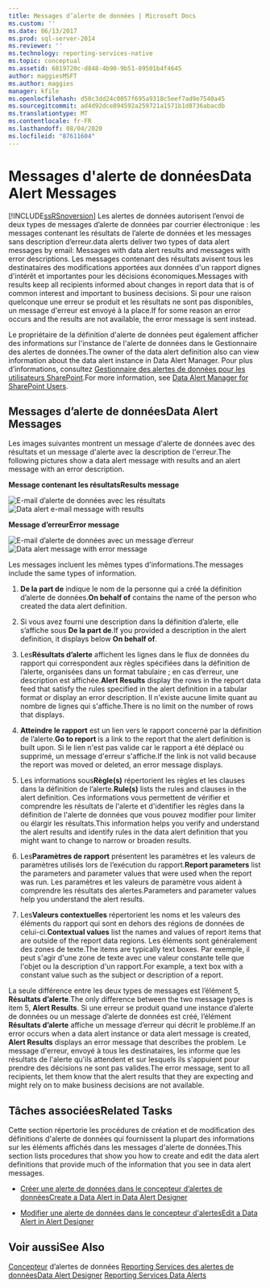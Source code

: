 ```yaml
---
title: Messages d’alerte de données | Microsoft Docs
ms.custom: ''
ms.date: 06/13/2017
ms.prod: sql-server-2014
ms.reviewer: ''
ms.technology: reporting-services-native
ms.topic: conceptual
ms.assetid: 6819720c-d848-4b90-9b51-89501b4f4645
author: maggiesMSFT
ms.author: maggies
manager: kfile
ms.openlocfilehash: d50c3dd24c0057f695a9318c5eef7ad9e7540a45
ms.sourcegitcommit: ad4d92dce894592a259721a1571b1d8736abacdb
ms.translationtype: MT
ms.contentlocale: fr-FR
ms.lasthandoff: 08/04/2020
ms.locfileid: "87611604"
---
```

# <a name="data-alert-messages"></a><span data-ttu-id="cb1da-102">Messages d'alerte de données</span><span class="sxs-lookup"><span data-stu-id="cb1da-102">Data Alert Messages</span></span>
  [!INCLUDE[ssRSnoversion](../includes/ssrsnoversion-md.md)] <span data-ttu-id="cb1da-103">Les alertes de données autorisent l’envoi de deux types de messages d’alerte de données par courrier électronique : les messages contenant les résultats de l’alerte de données et les messages sans description d’erreur.</span><span class="sxs-lookup"><span data-stu-id="cb1da-103">data alerts deliver two types of data alert messages by email: Messages with data alert results and messages with error descriptions.</span></span> <span data-ttu-id="cb1da-104">Les messages contenant des résultats avisent tous les destinataires des modifications apportées aux données d'un rapport dignes d'intérêt et importantes pour les décisions économiques.</span><span class="sxs-lookup"><span data-stu-id="cb1da-104">Messages with results keep all recipients informed about changes in report data that is of common interest and important to business decisions.</span></span> <span data-ttu-id="cb1da-105">Si pour une raison quelconque une erreur se produit et les résultats ne sont pas disponibles, un message d'erreur est envoyé à la place.</span><span class="sxs-lookup"><span data-stu-id="cb1da-105">If for some reason an error occurs and the results are not available, the error message is sent instead.</span></span>

 <span data-ttu-id="cb1da-106">Le propriétaire de la définition d'alerte de données peut également afficher des informations sur l'instance de l'alerte de données dans le Gestionnaire des alertes de données.</span><span class="sxs-lookup"><span data-stu-id="cb1da-106">The owner of the data alert definition also can view information about the data alert instance in Data Alert Manager.</span></span> <span data-ttu-id="cb1da-107">Pour plus d’informations, consultez [Gestionnaire des alertes de données pour les utilisateurs SharePoint](../../2014/reporting-services/data-alert-manager-for-sharepoint-users.md).</span><span class="sxs-lookup"><span data-stu-id="cb1da-107">For more information, see [Data Alert Manager for SharePoint Users](../../2014/reporting-services/data-alert-manager-for-sharepoint-users.md).</span></span>

##  <a name="data-alert-messages"></a><a name="DataAlertMessages"></a><span data-ttu-id="cb1da-108">Messages d’alerte de données</span><span class="sxs-lookup"><span data-stu-id="cb1da-108">Data Alert Messages</span></span>
 <span data-ttu-id="cb1da-109">Les images suivantes montrent un message d'alerte de données avec des résultats et un message d'alerte avec la description de l'erreur.</span><span class="sxs-lookup"><span data-stu-id="cb1da-109">The following pictures show a data alert message with results and an alert message with an error description.</span></span>

 <span data-ttu-id="cb1da-110">**Message contenant les résultats**</span><span class="sxs-lookup"><span data-stu-id="cb1da-110">**Results message**</span></span>

 <span data-ttu-id="cb1da-111">![E-mail d’alerte de données avec les résultats](media/rs-alertmessageresults.gif "E-mail d’alerte de données avec les résultats")</span><span class="sxs-lookup"><span data-stu-id="cb1da-111">![Data alert e-mail message with results](media/rs-alertmessageresults.gif "Data alert e-mail message with results")</span></span>

 <span data-ttu-id="cb1da-112">**Message d’erreur**</span><span class="sxs-lookup"><span data-stu-id="cb1da-112">**Error message**</span></span>

 <span data-ttu-id="cb1da-113">![E-mail d’alerte de données avec un message d’erreur](media/rs-alertmessageerrror.gif "E-mail d’alerte de données avec un message d’erreur")</span><span class="sxs-lookup"><span data-stu-id="cb1da-113">![Data alert message with error message](media/rs-alertmessageerrror.gif "Data alert message with error message")</span></span>

 <span data-ttu-id="cb1da-114">Les messages incluent les mêmes types d'informations.</span><span class="sxs-lookup"><span data-stu-id="cb1da-114">The messages include the same types of information.</span></span>

1.  <span data-ttu-id="cb1da-115">**De la part de** indique le nom de la personne qui a créé la définition d’alerte de données.</span><span class="sxs-lookup"><span data-stu-id="cb1da-115">**On behalf of** contains the name of the person who created the data alert definition.</span></span>

2.  <span data-ttu-id="cb1da-116">Si vous avez fourni une description dans la définition d’alerte, elle s’affiche sous **De la part de**.</span><span class="sxs-lookup"><span data-stu-id="cb1da-116">If you provided a description in the alert definition, it displays below **On behalf of**.</span></span>

3.  <span data-ttu-id="cb1da-117">Les**Résultats d’alerte** affichent les lignes dans le flux de données du rapport qui correspondent aux règles spécifiées dans la définition de l’alerte, organisées dans un format tabulaire ; en cas d’erreur, une description est affichée.</span><span class="sxs-lookup"><span data-stu-id="cb1da-117">**Alert Results** display the rows in the report data feed that satisfy the rules specified in the alert definition in a tabular format or display an error description.</span></span> <span data-ttu-id="cb1da-118">Il n'existe aucune limite quant au nombre de lignes qui s'affiche.</span><span class="sxs-lookup"><span data-stu-id="cb1da-118">There is no limit on the number of rows that displays.</span></span>

4.  <span data-ttu-id="cb1da-119">**Atteindre le rapport** est un lien vers le rapport concerné par la définition de l’alerte.</span><span class="sxs-lookup"><span data-stu-id="cb1da-119">**Go to report** is a link to the report that the alert definition is built upon.</span></span> <span data-ttu-id="cb1da-120">Si le lien n'est pas valide car le rapport a été déplacé ou supprimé, un message d'erreur s'affiche.</span><span class="sxs-lookup"><span data-stu-id="cb1da-120">If the link is not valid because the report was moved or deleted, an error message displays.</span></span>

5.  <span data-ttu-id="cb1da-121">Les informations sous**Règle(s)** répertorient les règles et les clauses dans la définition de l’alerte.</span><span class="sxs-lookup"><span data-stu-id="cb1da-121">**Rule(s)** lists the rules and clauses in the alert definition.</span></span> <span data-ttu-id="cb1da-122">Ces informations vous permettent de vérifier et comprendre les résultats de l'alerte et d'identifier les règles dans la définition de l'alerte de données que vous pouvez modifier pour limiter ou élargir les résultats.</span><span class="sxs-lookup"><span data-stu-id="cb1da-122">This information helps you verify and understand the alert results and identify rules in the data alert definition that you might want to change to narrow or broaden results.</span></span>

6.  <span data-ttu-id="cb1da-123">Les**Paramètres de rapport** présentent les paramètres et les valeurs de paramètres utilisés lors de l’exécution du rapport.</span><span class="sxs-lookup"><span data-stu-id="cb1da-123">**Report parameters** list the parameters and parameter values that were used when the report was run.</span></span> <span data-ttu-id="cb1da-124">Les paramètres et les valeurs de paramètre vous aident à comprendre les résultats des alertes.</span><span class="sxs-lookup"><span data-stu-id="cb1da-124">Parameters and parameter values help you understand the alert results.</span></span>

7.  <span data-ttu-id="cb1da-125">Les**Valeurs contextuelles** répertorient les noms et les valeurs des éléments du rapport qui sont en dehors des régions de données de celui-ci.</span><span class="sxs-lookup"><span data-stu-id="cb1da-125">**Contextual values** list the names and values of report items that are outside of the report data regions.</span></span> <span data-ttu-id="cb1da-126">Les éléments sont généralement des zones de texte.</span><span class="sxs-lookup"><span data-stu-id="cb1da-126">The items are typically text boxes.</span></span> <span data-ttu-id="cb1da-127">Par exemple, il peut s'agir d'une zone de texte avec une valeur constante telle que l'objet ou la description d'un rapport.</span><span class="sxs-lookup"><span data-stu-id="cb1da-127">For example, a text box with a constant value such as the subject or description of a report.</span></span>

 <span data-ttu-id="cb1da-128">La seule différence entre les deux types de messages est l’élément 5, **Résultats d’alerte**.</span><span class="sxs-lookup"><span data-stu-id="cb1da-128">The only difference between the two message types is item 5, **Alert Results**.</span></span> <span data-ttu-id="cb1da-129">Si une erreur se produit quand une instance d’alerte de données ou un message d’alerte de données est créé, l’élément **Résultats d’alerte** affiche un message d’erreur qui décrit le problème.</span><span class="sxs-lookup"><span data-stu-id="cb1da-129">If an error occurs when a data alert instance or data alert message is created, **Alert Results** displays an error message that describes the problem.</span></span> <span data-ttu-id="cb1da-130">Le message d'erreur, envoyé à tous les destinataires, les informe que les résultats de l'alerte qu'ils attendent et sur lesquels ils s'appuient pour prendre des décisions ne sont pas valides.</span><span class="sxs-lookup"><span data-stu-id="cb1da-130">The error message, sent to all recipients, let them know that the alert results that they are expecting and might rely on to make business decisions are not available.</span></span>

 

##  <a name="related-tasks"></a><a name="HowTo"></a> <span data-ttu-id="cb1da-131">Tâches associées</span><span class="sxs-lookup"><span data-stu-id="cb1da-131">Related Tasks</span></span>
 <span data-ttu-id="cb1da-132">Cette section répertorie les procédures de création et de modification des définitions d'alerte de données qui fournissent la plupart des informations sur les éléments affichés dans les messages d'alerte de données.</span><span class="sxs-lookup"><span data-stu-id="cb1da-132">This section lists procedures that show you how to create and edit the data alert definitions that provide much of the information that you see in data alert messages.</span></span>

-   [<span data-ttu-id="cb1da-133">Créer une alerte de données dans le concepteur d’alertes de données</span><span class="sxs-lookup"><span data-stu-id="cb1da-133">Create a Data Alert in Data Alert Designer</span></span>](create-a-data-alert-in-data-alert-designer.md)

-   [<span data-ttu-id="cb1da-134">Modifier une alerte de données dans le concepteur d'alertes</span><span class="sxs-lookup"><span data-stu-id="cb1da-134">Edit a Data Alert in Alert Designer</span></span>](edit-a-data-alert-in-alert-designer.md)



## <a name="see-also"></a><span data-ttu-id="cb1da-135">Voir aussi</span><span class="sxs-lookup"><span data-stu-id="cb1da-135">See Also</span></span>
 <span data-ttu-id="cb1da-136">[Concepteur](../../2014/reporting-services/data-alert-designer.md) d’alertes de données [Reporting Services des alertes de données](../ssms/agent/alerts.md)</span><span class="sxs-lookup"><span data-stu-id="cb1da-136">[Data Alert Designer](../../2014/reporting-services/data-alert-designer.md) [Reporting Services Data Alerts](../ssms/agent/alerts.md)</span></span>


